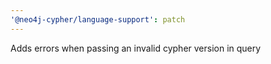 ```yaml
---
'@neo4j-cypher/language-support': patch
---
```


Adds errors when passing an invalid cypher version in query
